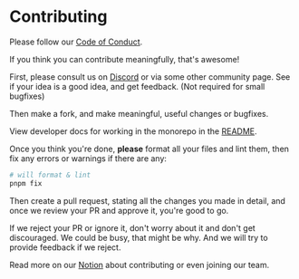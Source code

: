 # Contributing

Please follow our [Code of Conduct](../CODE_OF_CONDUCT.md).

If you think you can contribute meaningfully, that's awesome!

First, please consult us on [Discord](https://discord.gg/7eVCyQ5GGb) or via some other community page. See if your idea is a good idea, and get feedback. (Not required for small bugfixes)

Then make a fork, and make meaningful, useful changes or bugfixes.

View developer docs for working in the monorepo in the [README](../README.md).

Once you think you're done, **please** format all your files and lint them, then fix any errors or warnings if there are any:
```bash
# will format & lint
pnpm fix
```

Then create a pull request, stating all the changes you made in detail, and once we review your PR and approve it, you're good to go.

If we reject your PR or ignore it, don't worry about it and don't get discouraged. We could be busy, that might be why. And we will try to provide feedback if we reject.

Read more on our [Notion](https://cat-skate-e91.notion.site/Onboarding-132aafe2ea3c800ab45ddbe0a5db3da8?pvs=4) about contributing or even joining our team.
